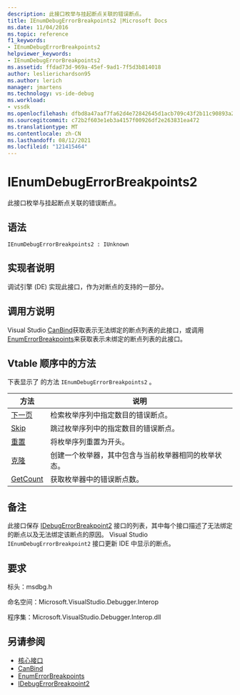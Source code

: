 ```yaml
---
description: 此接口枚举与挂起断点关联的错误断点。
title: IEnumDebugErrorBreakpoints2 |Microsoft Docs
ms.date: 11/04/2016
ms.topic: reference
f1_keywords:
- IEnumDebugErrorBreakpoints2
helpviewer_keywords:
- IEnumDebugErrorBreakpoints2
ms.assetid: ffdad73d-969a-45ef-9ad1-7f5d3b814018
author: leslierichardson95
ms.author: lerich
manager: jmartens
ms.technology: vs-ide-debug
ms.workload:
- vssdk
ms.openlocfilehash: dfbd8a47aaf7fa62d4e72842645d1acb709c43f2b11c90893a2867577fb8d459
ms.sourcegitcommit: c72b2f603e1eb3a4157f00926df2e263831ea472
ms.translationtype: MT
ms.contentlocale: zh-CN
ms.lasthandoff: 08/12/2021
ms.locfileid: "121415464"
---
```

# <a name="ienumdebugerrorbreakpoints2"></a>IEnumDebugErrorBreakpoints2
此接口枚举与挂起断点关联的错误断点。

## <a name="syntax"></a>语法

```
IEnumDebugErrorBreakpoints2 : IUnknown
```

## <a name="notes-for-implementers"></a>实现者说明
 调试引擎 (DE) 实现此接口，作为对断点的支持的一部分。

## <a name="notes-for-callers"></a>调用方说明
 Visual Studio [CanBind](../../../extensibility/debugger/reference/idebugpendingbreakpoint2-canbind.md)获取表示无法绑定的断点列表的此接口，或调用[EnumErrorBreakpoints](../../../extensibility/debugger/reference/idebugpendingbreakpoint2-enumerrorbreakpoints.md)来获取表示未绑定的断点列表的此接口。

## <a name="methods-in-vtable-order"></a>Vtable 顺序中的方法
 下表显示了 的方法 `IEnumDebugErrorBreakpoints2` 。

|方法|说明|
|------------|-----------------|
|[下一页](../../../extensibility/debugger/reference/ienumdebugerrorbreakpoints2-next.md)|检索枚举序列中指定数目的错误断点。|
|[Skip](../../../extensibility/debugger/reference/ienumdebugerrorbreakpoints2-skip.md)|跳过枚举序列中的指定数目的错误断点。|
|[重置](../../../extensibility/debugger/reference/ienumdebugerrorbreakpoints2-reset.md)|将枚举序列重置为开头。|
|[克隆](../../../extensibility/debugger/reference/ienumdebugerrorbreakpoints2-clone.md)|创建一个枚举器，其中包含与当前枚举器相同的枚举状态。|
|[GetCount](../../../extensibility/debugger/reference/ienumdebugerrorbreakpoints2-getcount.md)|获取枚举器中的错误断点数。|

## <a name="remarks"></a>备注
 此接口保存 [IDebugErrorBreakpoint2](../../../extensibility/debugger/reference/idebugerrorbreakpoint2.md) 接口的列表，其中每个接口描述了无法绑定的断点以及无法绑定该断点的原因。 Visual Studio `IEnumDebugErrorBreakpoint2` 接口更新 IDE 中显示的断点。

## <a name="requirements"></a>要求
 标头：msdbg.h

 命名空间：Microsoft.VisualStudio.Debugger.Interop

 程序集：Microsoft.VisualStudio.Debugger.Interop.dll

## <a name="see-also"></a>另请参阅
- [核心接口](../../../extensibility/debugger/reference/core-interfaces.md)
- [CanBind](../../../extensibility/debugger/reference/idebugpendingbreakpoint2-canbind.md)
- [EnumErrorBreakpoints](../../../extensibility/debugger/reference/idebugpendingbreakpoint2-enumerrorbreakpoints.md)
- [IDebugErrorBreakpoint2](../../../extensibility/debugger/reference/idebugerrorbreakpoint2.md)
